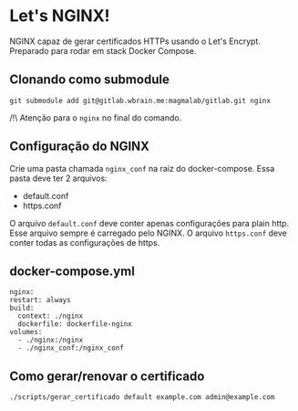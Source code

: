 # Let's NGINX!

NGINX capaz de gerar certificados HTTPs usando o Let's Encrypt.
Preparado para rodar em stack Docker Compose.


## Clonando como submodule
```
git submodule add git@gitlab.wbrain.me:magmalab/gitlab.git nginx
```
/!\ Atenção para o `nginx` no final do comando.


## Configuração do NGINX
Crie uma pasta chamada `nginx_conf` na raiz do docker-compose. Essa pasta deve ter 2 arquivos:
  - default.conf
  - https.conf

O arquivo `default.conf` deve conter apenas configurações para plain http. Esse arquivo sempre é carregado pelo NGINX. O arquivo `https.conf` deve conter todas as configurações de https.


## docker-compose.yml
```
nginx:
restart: always
build:
  context: ./nginx
  dockerfile: dockerfile-nginx
volumes:
  - ./nginx:/nginx
  - ./nginx_conf:/nginx_conf
```


## Como gerar/renovar o certificado
```
./scripts/gerar_certificado default example.com admin@example.com
```
